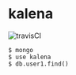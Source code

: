 # kalena
![travisCI](https://secure.travis-ci.org/lazypic/kalena.png)

```
$ mongo
$ use kalena
$ db.user1.find()
```
